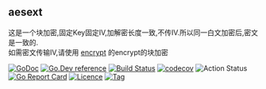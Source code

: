## aesext 
    
这是一个块加密,固定Key固定IV,加解密长度一致,不传IV.所以同一白文加密后,密文是一致的.  
如需密文传输IV,请使用 [encrypt](https://github.com/things-go/encrypt) 的encrypt的块加密

[![GoDoc](https://godoc.org/github.com/thinkgos/aesext?status.svg)](https://godoc.org/github.com/thinkgos/aesext)
[![Go.Dev reference](https://img.shields.io/badge/go.dev-reference-blue?logo=go&logoColor=white)](https://pkg.go.dev/github.com/thinkgos/aesext?tab=doc)
[![Build Status](https://travis-ci.com/thinkgos/aesext.svg?branch=master)](https://travis-ci.com/thinkgos/aesext)
[![codecov](https://codecov.io/gh/thinkgos/aesext/branch/master/graph/badge.svg)](https://codecov.io/gh/thinkgos/aesext)
![Action Status](https://github.com/thinkgos/aesext/workflows/Go/badge.svg)
[![Go Report Card](https://goreportcard.com/badge/github.com/thinkgos/aesext)](https://goreportcard.com/report/github.com/thinkgos/aesext)
[![Licence](https://img.shields.io/github/license/thinkgos/aesext)](https://github.com/thinkgos/aesext/raw/master/LICENSE)
[![Tag](https://img.shields.io/github/v/tag/thinkgos/aesext)](https://github.com/thinkgos/aesext/tags)


